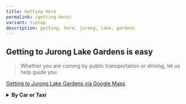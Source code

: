 ```yaml
---
title: Getting Here
permalink: /getting-here/
variant: tiptap
description: getting, here, jurong, lake, gardens
---
```

<h2>Getting to <strong>Jurong Lake Gardens</strong> is easy</h2>
<blockquote>
<p>Whether you are coming by public transportation or driving, let us help
guide you.</p>
</blockquote>
<p><a href="https://maps.app.goo.gl/5ZANmXsGgqX81bei7" rel="noopener nofollow" target="_blank">Getting to Jurong Lake Gardens via Google Maps</a>
</p>
<p></p>
<p></p>
<div data-type="detailGroup" class="isomer-accordion-group isomer-accordion isomer-accordion-white">
<details class="isomer-details">
<summary><strong>By Car or Taxi</strong>
</summary>
<div data-type="detailsContent" class="isomer-details-content">
<p></p>
<p><strong><u>From Pan Island Expressway (PIE) towards Jurong</u></strong>
</p>
<ol data-tight="true" class="tight">
<li>
<p>Take Exit 31</p>
</li>
<li>
<p>Turn Left onto Jurong Town Hall Road</p>
</li>
<li>
<p>Turn Right onto Boon Lay Way</p>
</li>
<li>
<p>Turn Left onto Yuan Ching Road</p>
</li>
</ol>
<p></p>
<p>From Ayer Rajah Expressway (AYE) towards Jurong</p>
<ol data-tight="true" class="tight">
<li>
<p>Take Exit 15A onto Jln. Ahmad Ibrahim</p>
</li>
<li>
<p>Turn Right onto Corporation Road</p>
</li>
<li>
<p>Turn Right onto Jln. Ahmad Ibrahim</p>
</li>
<li>
<p>Turn Left onto Yuan Ching Road</p>
</li>
</ol>
</div>
</details>
</div>
<h4></h4>
<p></p>
<p></p>